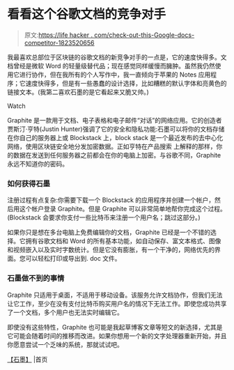 # 看看这个谷歌文档的竞争对手

> 原文:[https://life hacker . com/check-out-this-Google-docs-competitor-1823520656](https://lifehacker.com/check-out-this-google-docs-competitor-1823520656)

我最喜欢总部位于区块链的谷歌文档的新竞争对手的一点是，它的速度快得多。文档曾经是微软 Word 的轻量级替代品；现在感觉同样缓慢而臃肿。虽然我仍然使用它进行协作，但在我所有的个人写作中，我一直倾向于苹果的 Notes 应用程序；它速度快得多，但是有一些愚蠢的设计选择，比如糟糕的默认字体和亮黄色的链接文本。(我第二喜欢石墨的是它看起来又脆又帅。)

Watch

Graphite 是一款用于文档、电子表格和电子邮件“对话”的网络应用。它的创造者贾斯汀·亨特(Justin Hunter)强调了它的安全和隐私功能:石墨可以将你的文档存储在你自己的服务器上或 Blockstack 上，block stack 是一个最近发布的去中心化网络，使用区块链安全地分发加密数据。正如亨特在产品搜索 上解释的那样，你的数据在发送到任何服务器之前都会在你的电脑上加密。与谷歌不同，Graphite 永远不知道你的密码。

### 如何获得石墨

注册过程有点复杂:你需要下载一个 Blockstack 的应用程序并创建一个帐户，然后用这个帐户登录 Graphite。但是 Graphite 可以非常简单地帮你完成这个过程。(Blockstack 会要求你支付一些比特币来注册一个用户名；跳过这部分。)

如果你只是想在多台电脑上免费编辑你的文档，Graphite 已经是一个不错的选择。它拥有谷歌文档和 Word 的所有基本功能，如自动保存、富文本格式、图像和视频嵌入以及实时字数统计。但是它没有膨胀，有一个干净的，网络优先的界面。您可以轻松打印或导出到. doc 文件。

### 石墨做不到的事情

Graphite 只适用于桌面，不适用于移动设备。该服务允许文档协作，但我们无法让它工作，至少在没有支付比特币购买用户名的情况下无法工作。即使您成功共享了一个文档，多个用户也无法实时编辑它。

即使没有这些特性，Graphite 也可能是我起草博客文章等短文的新选择，尤其是它可能会随着时间的推移而改进。如果你想用一个新的文字处理器重新开始，并且你愿意尝试一个乏味的系统，那就试试吧。

[【石墨】](https://www.graphitedocs.com/) |首页